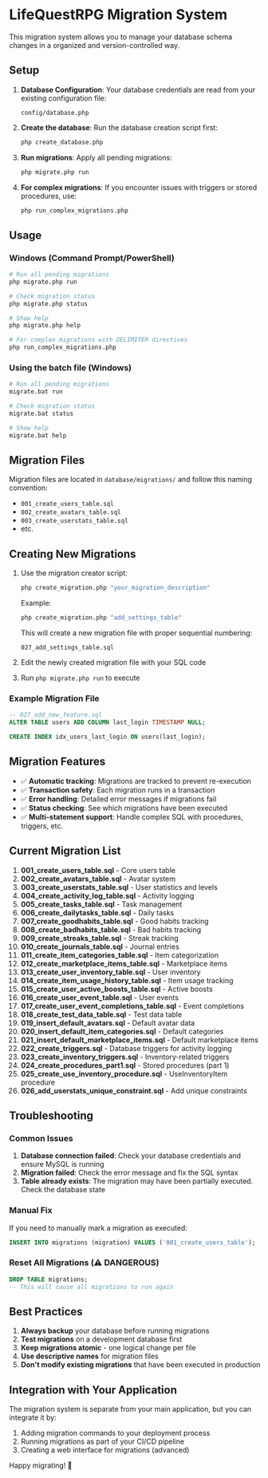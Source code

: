 # LifeQuestRPG Migration System

This migration system allows you to manage your database schema changes in a organized and version-controlled way.

## Setup

1. **Database Configuration**: Your database credentials are read from your existing configuration file:
   ```
   config/database.php
   ```

2. **Create the database**: Run the database creation script first:
   ```bash
   php create_database.php
   ```

3. **Run migrations**: Apply all pending migrations:
   ```bash
   php migrate.php run
   ```

4. **For complex migrations**: If you encounter issues with triggers or stored procedures, use:
   ```bash
   php run_complex_migrations.php
   ```

## Usage

### Windows (Command Prompt/PowerShell)
```bash
# Run all pending migrations
php migrate.php run

# Check migration status
php migrate.php status

# Show help
php migrate.php help

# For complex migrations with DELIMITER directives
php run_complex_migrations.php
```

### Using the batch file (Windows)
```bash
# Run all pending migrations
migrate.bat run

# Check migration status
migrate.bat status

# Show help
migrate.bat help
```

## Migration Files

Migration files are located in `database/migrations/` and follow this naming convention:
- `001_create_users_table.sql`
- `002_create_avatars_table.sql`
- `003_create_userstats_table.sql`
- etc.

## Creating New Migrations

1. Use the migration creator script:
   ```bash
   php create_migration.php "your_migration_description"
   ```

   Example:
   ```bash
   php create_migration.php "add_settings_table"
   ```

   This will create a new migration file with proper sequential numbering:
   ```
   027_add_settings_table.sql
   ```

2. Edit the newly created migration file with your SQL code
3. Run `php migrate.php run` to execute

### Example Migration File
```sql
-- 027_add_new_feature.sql
ALTER TABLE users ADD COLUMN last_login TIMESTAMP NULL;

CREATE INDEX idx_users_last_login ON users(last_login);
```

## Migration Features

- ✅ **Automatic tracking**: Migrations are tracked to prevent re-execution
- ✅ **Transaction safety**: Each migration runs in a transaction
- ✅ **Error handling**: Detailed error messages if migrations fail
- ✅ **Status checking**: See which migrations have been executed
- ✅ **Multi-statement support**: Handle complex SQL with procedures, triggers, etc.

## Current Migration List

1. **001_create_users_table.sql** - Core users table
2. **002_create_avatars_table.sql** - Avatar system
3. **003_create_userstats_table.sql** - User statistics and levels
4. **004_create_activity_log_table.sql** - Activity logging
5. **005_create_tasks_table.sql** - Task management
6. **006_create_dailytasks_table.sql** - Daily tasks
7. **007_create_goodhabits_table.sql** - Good habits tracking
8. **008_create_badhabits_table.sql** - Bad habits tracking
9. **009_create_streaks_table.sql** - Streak tracking
10. **010_create_journals_table.sql** - Journal entries
11. **011_create_item_categories_table.sql** - Item categorization
12. **012_create_marketplace_items_table.sql** - Marketplace items
13. **013_create_user_inventory_table.sql** - User inventory
14. **014_create_item_usage_history_table.sql** - Item usage tracking
15. **015_create_user_active_boosts_table.sql** - Active boosts
16. **016_create_user_event_table.sql** - User events
17. **017_create_user_event_completions_table.sql** - Event completions
18. **018_create_test_data_table.sql** - Test data table
19. **019_insert_default_avatars.sql** - Default avatar data
20. **020_insert_default_item_categories.sql** - Default categories
21. **021_insert_default_marketplace_items.sql** - Default marketplace items
22. **022_create_triggers.sql** - Database triggers for activity logging
23. **023_create_inventory_triggers.sql** - Inventory-related triggers
24. **024_create_procedures_part1.sql** - Stored procedures (part 1)
25. **025_create_use_inventory_procedure.sql** - UseInventoryItem procedure
26. **026_add_userstats_unique_constraint.sql** - Add unique constraints

## Troubleshooting

### Common Issues

1. **Database connection failed**: Check your database credentials and ensure MySQL is running
2. **Migration failed**: Check the error message and fix the SQL syntax
3. **Table already exists**: The migration may have been partially executed. Check the database state

### Manual Fix
If you need to manually mark a migration as executed:
```sql
INSERT INTO migrations (migration) VALUES ('001_create_users_table');
```

### Reset All Migrations (⚠️ DANGEROUS)
```sql
DROP TABLE migrations;
-- This will cause all migrations to run again
```

## Best Practices

1. **Always backup** your database before running migrations
2. **Test migrations** on a development database first
3. **Keep migrations atomic** - one logical change per file
4. **Use descriptive names** for migration files
5. **Don't modify existing migrations** that have been executed in production

## Integration with Your Application

The migration system is separate from your main application, but you can integrate it by:

1. Adding migration commands to your deployment process
2. Running migrations as part of your CI/CD pipeline
3. Creating a web interface for migrations (advanced)

Happy migrating! 🚀

